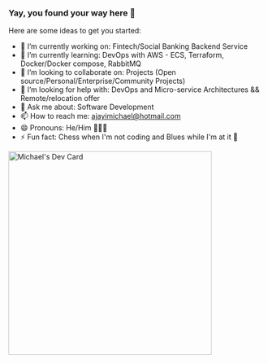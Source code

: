 ### Yay, you found your way here 👋


<!-- **michaelajayi/michaelajayi** is a ✨ _special_ ✨ repository because its `README.md` (this file) appears on your GitHub profile. -->

Here are some ideas to get you started:
- 🔭 I’m currently working on: Fintech/Social Banking Backend Service 
- 🌱 I’m currently learning: DevOps with AWS - ECS, Terraform, Docker/Docker compose, RabbitMQ
- 👯 I’m looking to collaborate on: Projects (Open source/Personal/Enterprise/Community Projects)
- 🤔 I’m looking for help with: DevOps and Micro-service Architectures && Remote/relocation offer
- 💬 Ask me about: Software Development
- 📫 How to reach me: ajayimichael@hotmail.com
- 😄 Pronouns: He/Him 🧔🏾‍♂️
- ⚡ Fun fact: Chess when I'm not coding and Blues while I'm at it 🫡

<a href="https://app.daily.dev/michaelajayiope"><img src="https://api.daily.dev/devcards/1e057604520e4240a0f7310008e90f4e.png?r=hnb" width="400" alt="Michael's Dev Card"/></a>
